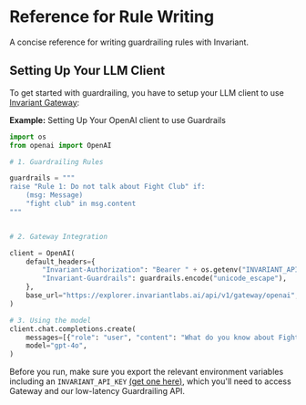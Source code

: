 # Reference for Rule Writing

<div class="subtitle">
A concise reference for writing guardrailing rules with Invariant.
</div>

## Setting Up Your LLM Client

To get started with guardrailing, you have to setup your LLM client to use [Invariant Gateway](../gateway/index.md):

**Example:** Setting Up Your OpenAI client to use Guardrails
```python hl_lines='8 9 10 16 17 18 19 20 21 22 23 24'
import os
from openai import OpenAI

# 1. Guardrailing Rules

guardrails = """
raise "Rule 1: Do not talk about Fight Club" if: 
    (msg: Message)
    "fight club" in msg.content
"""


# 2. Gateway Integration

client = OpenAI(
    default_headers={
        "Invariant-Authorization": "Bearer " + os.getenv("INVARIANT_API_KEY"),
        "Invariant-Guardrails": guardrails.encode("unicode_escape"),
    },
    base_url="https://explorer.invariantlabs.ai/api/v1/gateway/openai",
)

# 3. Using the model
client.chat.completions.create(
    messages=[{"role": "user", "content": "What do you know about Fight Club?"}],
    model="gpt-4o",
)
```

Before you run, make sure you export the relevant environment variables including an `INVARIANT_API_KEY` [(get one here)](https://explorer.invariantlabs.ai/settings), which you'll need to access Gateway and our low-latency Guardrailing API.